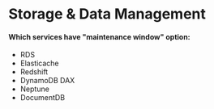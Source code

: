 # Storage & Data Management

#### Which services have "maintenance window" option:

* RDS
* Elasticache
* Redshift
* DynamoDB DAX
* Neptune
* DocumentDB



